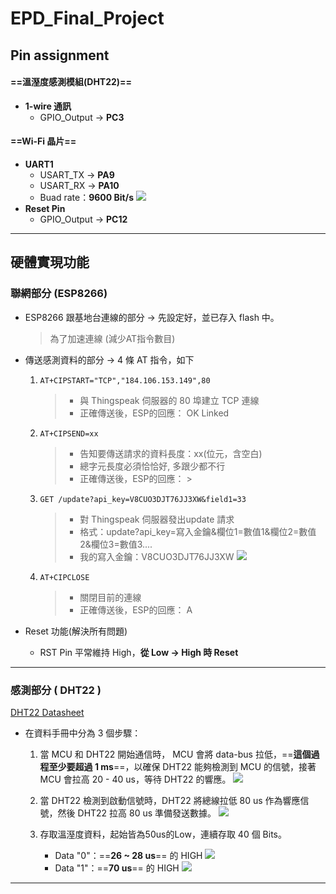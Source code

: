 # EPD_Final_Project


##    Pin assignment

####    ==溫溼度感測模組(DHT22)==
*    **1-wire 通訊**
     * GPIO_Output -> **PC3**


####    ==Wi-Fi 晶片==
*    **UART1**
     * USART_TX -> **PA9**
     * USART_RX -> **PA10**
     * Buad rate：**9600 Bit/s**
          ![](https://hackmd.io/_uploads/r1vrtrzr3.png)
* **Reset Pin** 
     * GPIO_Output -> **PC12**
---
##    硬體實現功能
###    聯網部分 (ESP8266)
*    ESP8266 跟基地台連線的部分 -> 先設定好，並已存入 flash 中。
     > 為了加速連線 (減少AT指令數目)
*    傳送感測資料的部分 -> 4 條 AT 指令，如下

     1. `AT+CIPSTART="TCP","184.106.153.149",80`
        > * 與 Thingspeak 伺服器的 80 埠建立 TCP 連線
        > * 正確傳送後，ESP的回應：
        > OK
        > Linked
        
     2. `AT+CIPSEND=xx`
        > * 告知要傳送請求的資料長度：xx(位元，含空白)
        > * 總字元長度必須恰恰好, 多跟少都不行
        > * 正確傳送後，ESP的回應：
        > $>$
     3. `GET /update?api_key=V8CUO3DJT76JJ3XW&field1=33`
        > * 對 Thingspeak 伺服器發出update 請求
        > * 格式：update?api_key=寫入金鑰&欄位1=數值1&欄位2=數值2&欄位3=數值3....
        > * 我的寫入金鑰：V8CUO3DJT76JJ3XW
        > ![](https://hackmd.io/_uploads/ryqXG_dHh.png)

     4. `AT+CIPCLOSE`
        > * 關閉目前的連線
        > * 正確傳送後，ESP的回應：
        > A

*    Reset 功能(解決所有問題)
        *    RST Pin 平常維持 High，**從 Low -> High 時 Reset**

---

###    感測部分 ( DHT22 )
[DHT22 Datasheet](https://cdn-shop.adafruit.com/datasheets/Digital+humidity+and+temperature+sensor+AM2302.pdf)
*    在資料手冊中分為 3 個步驟：
        1. 當 MCU 和 DHT22 開始通信時， MCU 會將 data-bus 拉低，==**這個過程至少要超過 1 ms**==，以確保 DHT22 能夠檢測到 MCU 的信號，接著 MCU 會拉高 20 - 40 us，等待 DHT22 的響應。
             ![](https://hackmd.io/_uploads/S1YGFgqHh.png)

        2. 當 DHT22 檢測到啟動信號時，DHT22 將總線拉低 80 us 作為響應信號，然後 DHT22 拉高 80 us 準備發送數據。
            ![](https://hackmd.io/_uploads/SJ97lFOSn.png)
        3. 存取溫溼度資料，起始皆為50us的Low，連續存取 40 個 Bits。 
            * Data "0"：==**26 ~ 28 us**== 的 HIGH
              ![](https://hackmd.io/_uploads/HynSvg9Hn.png)
            * Data "1"：==**70 us**== 的 HIGH
              ![](https://hackmd.io/_uploads/HkoFDe9S3.png)
---
